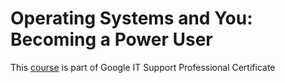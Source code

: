 # Operating Systems and You: Becoming a Power User

This [course](https://www.coursera.org/learn/os-power-user) is part of Google IT Support Professional Certificate 
